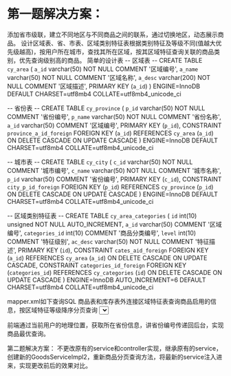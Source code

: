 # 第一题解决方案：
添加省市级联，建立不同地区与不同商品之间的联系，通过切换地区，动态展示商品。
设计区域表、省、市表、区域类别特征表根据类别特征及等级不同(值越大优先级越高)，按用户所在城市，查找其所在区域，按其区域特征查询关联的商品类别，优先查询级别高的商品。
简单的设计表
-- 区域表 --
CREATE TABLE `cy_area` (
`a_id` varchar(50) NOT NULL COMMENT '区域编号',
`a_name` varchar(50) NOT NULL COMMENT '区域名称', 
`a_desc` varchar(200) NOT NULL COMMENT '区域描述',
PRIMARY KEY (`a_id`) ) 
ENGINE=InnoDB DEFAULT CHARSET=utf8mb4 COLLATE=utf8mb4_unicode_ci

-- 省份表 -- 
CREATE TABLE `cy_province` (
`p_id` varchar(50) NOT NULL COMMENT '省份编号',
`p_name` varchar(50) NOT NULL COMMENT '省份名称',
`a_id` varchar(50) COMMENT '区域编号',
PRIMARY KEY (`p_id`), 
CONSTRAINT `province_a_id_foreign` FOREIGN KEY (`a_id`) REFERENCES `cy_area` (`a_id`) ON DELETE CASCADE ON UPDATE CASCADE 
) ENGINE=InnoDB DEFAULT CHARSET=utf8mb4 COLLATE=utf8mb4_unicode_ci 

-- 城市表 --
CREATE TABLE `cy_city` ( `c_id` varchar(50) NOT NULL COMMENT '城市编号', `c_name` varchar(50) NOT NULL COMMENT '城市名称',
`p_id` varchar(50) COMMENT '省份编号', 
PRIMARY KEY (`c_id`), 
CONSTRAINT `city_p_id_foreign` FOREIGN KEY (`p_id`) REFERENCES `cy_province` (`p_id`) ON DELETE CASCADE ON UPDATE CASCADE 
) ENGINE=InnoDB DEFAULT CHARSET=utf8mb4 COLLATE=utf8mb4_unicode_ci

-- 区域类别特征表 -- 
CREATE TABLE `cy_area_categories` ( 
`id` int(10) unsigned NOT NULL AUTO_INCREMENT, 
`a_id` varchar(50) COMMENT '区域编号',
`categories_id` int(10) COMMENT '商品分类编号', 
`level` int(10) COMMENT '特征级别', 
`ac_desc` varchar(50) NOT NULL COMMENT '特征描述',
PRIMARY KEY (`id`), 
CONSTRAINT `cates_aid_foreign` FOREIGN KEY (`a_id`) REFERENCES `cy_area` (`a_id`) ON DELETE CASCADE ON UPDATE CASCADE, CONSTRAINT `categories_id_foreign` FOREIGN KEY (`categories_id`) REFERENCES `cy_categories` (`id`) ON DELETE CASCADE ON UPDATE CASCADE 
) ENGINE=InnoDB AUTO_INCREMENT=6 DEFAULT CHARSET=utf8mb4 COLLATE=utf8mb4_unicode_ci 

mapper.xml如下查询SQL
商品表和库存表外连接区域特征表查询商品启用的信息，按区域特征等级降序分页查询
<select id="selectByPage" resultType="goods">
select g.* from cy_goods g inner join cy_goods_sku k on g.id=k.goods_id left join cy_area_categories c on c.categories_id=g.cate_id and c.a_id=(select a_id from cy_province where p_id=#{pid}) order by c.level desc
limit ${start},${size} 
</select>

前端通过当前用户的地理位置，获取所在省份信息，讲省份编号传递回后台，实现商品最优查询。

第二题解决方案：
不更改原有的service和controller实现，继承原有的service，创建新的GoodsServiceImpl2，重新商品分页查询方法，将最新的service注入进来，实现更改前后的效果对比。
